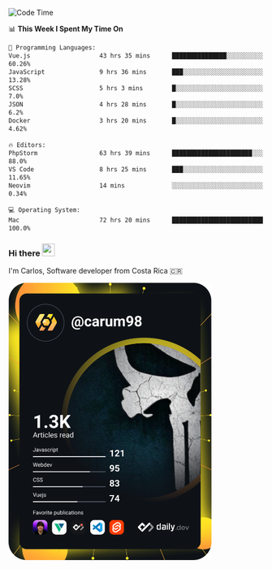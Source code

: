
<!--START_SECTION:waka-->
![Code Time](http://img.shields.io/badge/Code%20Time-8%2C317%20hrs%2029%20mins-blue)

📊 **This Week I Spent My Time On** 

```text
💬 Programming Languages: 
Vue.js                   43 hrs 35 mins      ███████████████░░░░░░░░░░   60.26% 
JavaScript               9 hrs 36 mins       ███░░░░░░░░░░░░░░░░░░░░░░   13.28% 
SCSS                     5 hrs 3 mins        █░░░░░░░░░░░░░░░░░░░░░░░░   7.0% 
JSON                     4 hrs 28 mins       █░░░░░░░░░░░░░░░░░░░░░░░░   6.2% 
Docker                   3 hrs 20 mins       █░░░░░░░░░░░░░░░░░░░░░░░░   4.62%

🔥 Editors: 
PhpStorm                 63 hrs 39 mins      ██████████████████████░░░   88.0% 
VS Code                  8 hrs 25 mins       ███░░░░░░░░░░░░░░░░░░░░░░   11.65% 
Neovim                   14 mins             ░░░░░░░░░░░░░░░░░░░░░░░░░   0.34%

💻 Operating System: 
Mac                      72 hrs 20 mins      █████████████████████████   100.0%

```


<!--END_SECTION:waka-->

### Hi there <img src="https://media.giphy.com/media/hvRJCLFzcasrR4ia7z/giphy.gif" width="25px" height="25px">

I'm Carlos, Software developer from Costa Rica 🇨🇷

<a href="https://app.daily.dev/carum98"><img src="https://github.com/carum98/carum98/blob/main/devcard.svg" width="400" alt="Carlos Umaña Acevedo's Dev Card"/></a>
